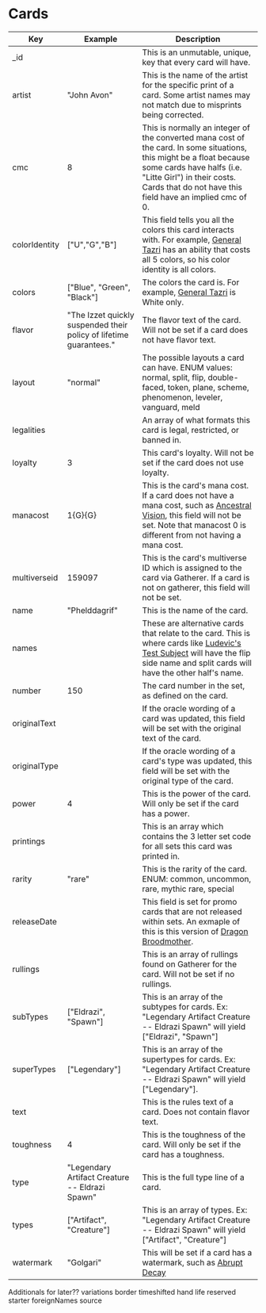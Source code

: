 # Cards

Key | Example | Description
--- | --- | ---
_id | | This is an unmutable, unique, key that every card will have.
artist | "John Avon" | This is the name of the artist for the specific print of a card. Some artist names may not match due to misprints being corrected.
cmc | 8 | This is normally an integer of the converted mana cost of the card. In some situations, this might be a float because some cards have halfs (i.e. "Litte Girl") in their costs. Cards that do not have this field have an implied cmc of 0.
colorIdentity | ["U","G","B"] | This field tells you all the colors this card interacts with. For example, [General Tazri](http://gatherer.wizards.com/Pages/Card/Details.aspx?multiverseid=407529) has an ability that costs all 5 colors, so his color identity is all colors.
colors | ["Blue", "Green", "Black"] | The colors the card is. For example, [General Tazri](http://gatherer.wizards.com/Pages/Card/Details.aspx?multiverseid=407529) is White only.
flavor | "The Izzet quickly suspended their policy of lifetime guarantees." | The flavor text of the card. Will not be set if a card does not have flavor text.
layout | "normal" | The possible layouts a card can have. ENUM values: normal, split, flip, double-faced, token, plane, scheme, phenomenon, leveler, vanguard, meld
legalities | | An array of what formats this card is legal, restricted, or banned in.
loyalty | 3 | This card's loyalty. Will not be set if the card does not use loyalty.
manacost | 1{G}{G} | This is the card's mana cost. If a card does not have a mana cost, such as [Ancestral Vision](http://gatherer.wizards.com/Pages/Card/Details.aspx?multiverseid=393818), this field will not be set. Note that manacost 0 is different from not having a mana cost.
multiverseid | 159097 | This is the card's multiverse ID which is assigned to the card via Gatherer. If a card is not on gatherer, this field will not be set.
name | "Phelddagrif" | This is the name of the card.
names | | These are alternative cards that relate to the card. This is where cards like [Ludevic's Test Subject](http://gatherer.wizards.com/Pages/Card/Details.aspx?multiverseid=221179) will have the flip side name and split cards will have the other half's name.
number | 150 | The card number in the set, as defined on the card.
originalText | | If the oracle wording of a card was updated, this field will be set with the original text of the card.
originalType | | If the oracle wording of a card's type was updated, this field will be set with the original type of the card.
power | 4 | This is the power of the card. Will only be set if the card has a power.
printings | | This is an array which contains the 3 letter set code for all sets this card was printed in.
rarity | "rare" | This is the rarity of the card. ENUM: common, uncommon, rare, mythic rare, special
releaseDate | | This field is set for promo cards that are not released within sets. An exmaple of this is this version of [Dragon Broodmother](http://magiccards.info/ptc/en/40.html).
rullings | | This is an array of rullings found on Gatherer for the card. Will not be set if no rullings.
subTypes | ["Eldrazi", "Spawn"] | This is an array of the subtypes for cards. Ex: "Legendary Artifact Creature -- Eldrazi Spawn" will yield ["Eldrazi", "Spawn"]
superTypes | ["Legendary"] | This is an array of the supertypes for cards. Ex: "Legendary Artifact Creature -- Eldrazi Spawn" will yield ["Legendary"].
text | | This is the rules text of a card. Does not contain flavor text.
toughness | 4 | This is the toughness of the card. Will only be set if the card has a toughness.
type | "Legendary Artifact Creature -- Eldrazi Spawn" | This is the full type line of a card.
types | ["Artifact", "Creature"] | This is an array of types. Ex: "Legendary Artifact Creature -- Eldrazi Spawn" will yield ["Artifact", "Creature"]
watermark | "Golgari" | This will be set if a card has a watermark, such as [Abrupt Decay](http://gatherer.wizards.com/Pages/Card/Details.aspx?multiverseid=253561)


Additionals for later??
variations
border
timeshifted
hand
life
reserved
starter
foreignNames
source
